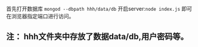 
首先打开数据库 `mongod --dbpath hhh/data/db`
开启server:`node index.js`
即可在浏览器指定端口进行访问。

## 注： hhh文件夹中存放了数据data/db,用户密码等。